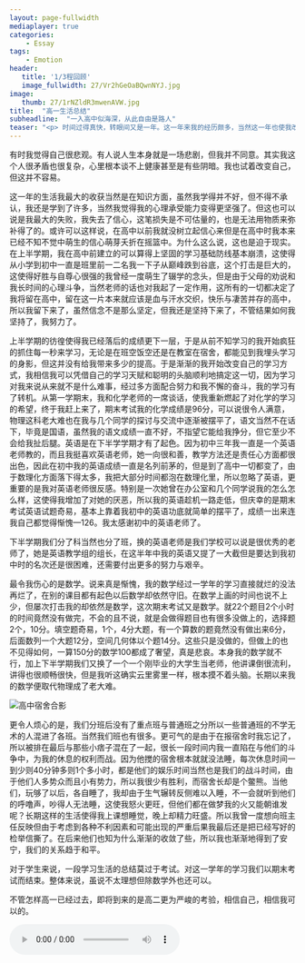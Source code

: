 ```yaml
---
layout: page-fullwidth
mediaplayer: true
categories:
    - Essay
tags:
    - Emotion
header:
   title: '1/3程回顾'
   image_fullwidth: 27/Vr2hGeOaBQwnNYJ.jpg
image:
   thumb: 27/1rNZldR3mwenAVW.jpg
title:  "高一生活总结"
subheadline:  "一入高中似海深，从此自由是路人"
teaser: "<p> 时间过得真快，转眼间又是一年。这一年来我的经历颇多，当然这一年也使我改变了许多，在许多方面我变得更加的成熟了。总的来说这一年的高中生活，让我明白了很多很多，也许这对我的整个人生来说都有着深远的意义，不仅有好的方面，更多的是负面的影响。­</p>"
---
```


有时我觉得自己很悲观。有人说人生本身就是一场悲剧，但我并不同意。其实我这个人很矛盾也很复杂，心里根本谈不上健康甚至是有些阴暗。我也试着改变自己，但这并不容易。­

这一年的生活我最大的收获当然是在知识方面，虽然我学得并不好，但不得不承认，我还是学到了许多，当然我觉得我的心理承受能力变得更坚强了。但这也可以说是我最大的失败，我失去了信心，这笔损失是不可估量的，也是无法用物质来弥补得了的。或许可以这样说，在高中以前我就没树立起信心来但是在高中时我本来已经不知不觉中萌生的信心萌芽夭折在摇篮中。为什么这么说，这也是迫于现实。在上半学期，我在高中前建立的可以算得上坚固的学习基础防线基本崩溃，这使得从小学到初中一直是班里前一二名我一下子从巅峰跌到谷底，这个打击是巨大的，这使得好胜与自尊心很强的我曾经一度萌生了辍学的念头，但是由于父母的劝说和我长时间的心理斗争，当然老师的话也对我起了一定作用，这所有的一切都决定了我将留在高中，留在这一片本来就应该是血与汗水交织，快乐与凄苦并存的高中，所以我留下来了，虽然信念不是那么坚定，但我还是坚持下来了，不管结果如何我坚持了，我努力了。­

上半学期的彷徨使得我已经落后的成绩更下一层，于是从前不知学习的我开始疯狂的抓住每一秒来学习，无论是在班空饭空还是在教室在宿舍，都能见到我埋头学习的身影，但这并没有给我带来多少的提高。于是渐渐的我开始改变自己的学习方式，我相信我可以凭借自己的学习天赋和聪明的头脑顺利地搞定这一切，因为学习对我来说从来就不是什么难事，经过多方面配合努力和我不懈的奋斗，我的学习有了转机。从第一学期末，我和化学老师的一席谈话，使我重新燃起了对化学的学习的希望，终于我赶上来了，期末考试我的化学成绩是96分，可以说很令人满意，物理这科老大难也在我与几个同学的探讨与交流中逐渐被摆平了，语文当然不在话下，毕竟是国语，虽然我的语文成绩一直不好，不指望它能给我挣分，但它至少不会给我扯后腿。英语是在下半学学期才有了起色。因为初中三年我一直是一个英语老师教的，而且我挺喜欢英语老师，她一向很和善，教学方法还是责任心方面都很出色，因此在初中我的英语成绩一直是名列前茅的，但是到了高中一切都变了，由于数理化方面落下得太多，我把大部分时间都泡在数理化里，所以忽略了英语，更重要的是我对英语老师很反感。特别是一次她曾在办公室和几个同学说我的怎么怎么样，这使得我增加了对她的厌恶，所以我的英语趁机一路走低，但庆幸的是期末考试英语试题奇易，基本上靠着我初中的英语功底就简单的摆平了，成绩一出来连我自己都觉得惭愧—126。我太感谢初中的英语老师了。­

下半学期我们分了科当然也分了班，换的英语老师是我们学校可以说是很优秀的老师了，她是英语教学组的组长，在这半年中我的英语又提了一大截但是要达到我初中时的名次还是很困难，还需要付出更多的努力与艰辛。

最令我伤心的是数学。说来真是惭愧，我的数学经过一学年的学习直接就烂的没法再烂了，在别的课目都有起色以后数学却依然守旧。在数学上画的时间也说不上少，但屡次打击我的却依然是数学，这次期末考试又是数学。就22个题目2个小时的时间竟然没有做完，不会的且不说，就是会做得题目也有很多没做上的，选择题2个，10分。填空题奇易，1个，4分大题，有一个算数的题竟然没有做出来6分，后面数列一个大题12分，空间几何体以个题14分。这些只是没做的，但做上的也不见得如何，一算150分的数学100都成了奢望，真是悲哀。本身我的数学就不行，加上下半学期我们又换了一个一个刚毕业的大学生当老师，他讲课倒很流利，讲得也很顺畅很快，但是我听这确实云里雾里一样，根本摸不着头脑。长期以来我的数学便取代物理成了老大难。­

![高中宿舍合影]({{site.urlimg}}27/5ZDzeYqv7iQtxB9.jpg)

更令人烦心的是，我们分班后没有了重点班与普通班之分所以一些普通班的不学无术的人混进了各班。当然我们班也有很多。更可气的是由于在报宿舍时我忘记了，所以被排在最后与那些小痞子混在了一起，很长一段时间内我一直陷在与他们的斗争中，为我的休息的权利而战。因为他搅的宿舍根本就就没法睡，每次休息时间一到少则40分钟多则1个多小时，都是他们的娱乐时间当然也是我们的战斗时间，由于他们人多势众而且小有势力，所以我很少有胜利，而宿舍长却是个鳖熊。当他们，玩够了以后，各自睡了，我却由于生气辗转反侧难以入睡，不一会就听到他们的呼噜声，吵得人无法睡，这使我怒火更旺，但他们都在做梦我的火又能朝谁发呢？长期这样的生活使得我上课想睡觉，晚上却精力旺盛。所以我曾一度想向班主任反映但由于考虑到各种不利因素和可能出现的严重后果我最后还是把已经写好的检举信撕了。在后来他们也知为什么渐渐的收敛了些，所以我也渐渐地得到了安宁，我们的关系趋于和平。­

对于学生来说，一段学习生活的总结莫过于考试。对这一学年的学习我们以期末考试而结束。整体来说，虽说不太理想但除数学外也还可以。­

不管怎样高一已经过去，即将到来的是高二更为严峻的考验，­相信自己­，相信我可以的。­

<audio src='{{site.urlbgm}}barefootorphan.mp3' type="audio/mp3" autoplay loop controls></audio>